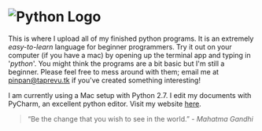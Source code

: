 ![Python Logo](http://www.python.org/community/logos/python-logo-master-v3-TM.png "Python")
======

This is where I upload all of my finished python programs. It is an extremely *easy-to-learn* language for beginner programmers. Try it out on your computer (if you have a mac) by opening up the terminal app and typing in '*python*'. You might think the programs are a bit basic but I'm still a beginner. Please feel free to mess around with them; email me at pinpan@taprevu.tk if you've created something interesting! 

I am currently using a Mac setup with Python 2.7. I edit my documents with PyCharm, an excellent python editor. Visit my website [here](https://www.taprevu.blogspot.com "TapRevu").

> “Be the change that you wish to see in the world.” 
<cite>- *Mahatma Gandhi*</cite>

